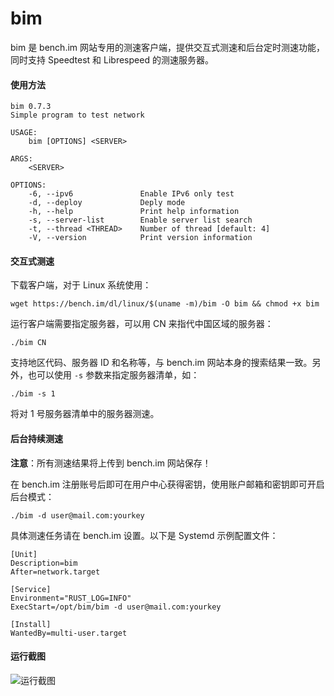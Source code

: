 # bim

bim 是 bench.im 网站专用的测速客户端，提供交互式测速和后台定时测速功能，同时支持 Speedtest 和 Librespeed 的测速服务器。

#### 使用方法

```
bim 0.7.3
Simple program to test network

USAGE:
    bim [OPTIONS] <SERVER>

ARGS:
    <SERVER>    

OPTIONS:
    -6, --ipv6               Enable IPv6 only test
    -d, --deploy             Deply mode
    -h, --help               Print help information
    -s, --server-list        Enable server list search
    -t, --thread <THREAD>    Number of thread [default: 4]
    -V, --version            Print version information
```

#### 交互式测速

下载客户端，对于 Linux 系统使用：

```
wget https://bench.im/dl/linux/$(uname -m)/bim -O bim && chmod +x bim
```

运行客户端需要指定服务器，可以用 CN 来指代中国区域的服务器：

```
./bim CN
```

支持地区代码、服务器 ID 和名称等，与 bench.im 网站本身的搜索结果一致。另外，也可以使用 `-s` 参数来指定服务器清单，如：

```
./bim -s 1
```

将对 1 号服务器清单中的服务器测速。


#### 后台持续测速

**注意**：所有测速结果将上传到 bench.im 网站保存！

在 bench.im 注册账号后即可在用户中心获得密钥，使用账户邮箱和密钥即可开启后台模式：

```
./bim -d user@mail.com:yourkey
```

具体测速任务请在 bench.im 设置。以下是 Systemd 示例配置文件：

```
[Unit]
Description=bim
After=network.target

[Service]
Environment="RUST_LOG=INFO"
ExecStart=/opt/bim/bim -d user@mail.com:yourkey

[Install]
WantedBy=multi-user.target
```

#### 运行截图

![运行截图][1]


  [1]: https://bench.im/bim.png
